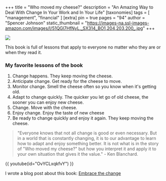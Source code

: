 +++
title = "Who moved my cheese?"
description = "An Amazing Way to Deal With Change In Your Work and In Your Life"
[taxonomies]
tags = [ "management", "financial" ]
[extra]
pin = true
pages = "94"
author = "Spencer Johnson"
static_thumbnail = "https://images-na.ssl-images-amazon.com/images/I/51QGl7HfNyL._SX314_BO1,204,203,200_.jpg"
+++

<a target="_blank" href="https://www.amazon.de/gp/product/0091816971/ref=as_li_tl?ie=UTF8&camp=1638&creative=6742&creativeASIN=0091816971&linkCode=as2&tag=chemaclass-21&linkId=d010ee2a7ebb0c4cff714cde996a46eb">
    <img border="0" src="https://images-na.ssl-images-amazon.com/images/I/51QGl7HfNyL._SX314_BO1,204,203,200_.jpg" >
</a>

<!-- more -->

This book is full of lessons that apply to everyone no matter who they are or when they read it.

### My favorite lessons of the book
1. Change happens.
   They keep moving the cheese.
1. Anticipate change.
   Get ready for the cheese to move.
1. Monitor change.
   Smell the cheese often so you know when it's getting old.
1. Adapt to change quickly.
   The quicker you let go of old cheese, the sooner you can enjoy new cheese.
1. Change.
   Move with the cheese.
1. Enjoy change.
   Enjoy the taste of new cheese
1. Be ready to change quickly and enjoy it again.
   They keep moving the cheese.

> "Everyone knows that not all change is good or even necessary. But in a world that is constantly changing, it is to our advantage to learn how to adapt and enjoy something better. It is not what is in the story of "Who moved my cheese?" but how you interpret it and apply it to your own situation that gives it the value." - Ken Blanchard.

{{ youtube(id="OvYCLxqkfvY") }}

I wrote a blog post about this book: [Embrace the change](/blog/embrace-the-change/)
